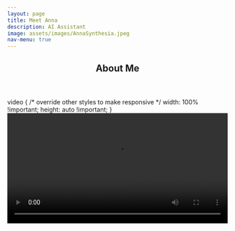 ```yaml
---
layout: page
title: Meet Anna
description: AI Assistant
image: assets/images/AnnaSynthesia.jpeg
nav-menu: true
---
```


<!-- Main -->
<div id="main" class="alt">

<!-- One -->
<section id="one">
	<div class="inner">
		<header class="major">
			<h1>About Me</h1>
		</header>
video {
  /* override other styles to make responsive */
  width: 100%    !important;
  height: auto   !important;
}
		
<video width="100%" controls>
  <source type="video/mp4" src="assets/videos/introduction.mp4">
</video>
